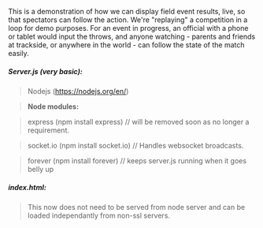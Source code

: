 This is a demonstration of how we can display field event results, live, so that spectators can follow the action. We're "replaying" a competition in a loop for demo purposes. For an event in progress, an official with a phone or tablet would input the throws, and anyone watching - parents and friends at trackside, or anywhere in the world - can follow the state of the match easily.

##### Server.js (very basic):
> Nodejs (https://nodejs.org/en/)

> **Node modules:**

> express (npm install express) // will be removed soon as no longer a requirement.

> socket.io (npm install socket.io) // Handles websocket broadcasts.

> forever (npm install forever) // keeps server.js running when it goes belly up
  
##### index.html:
> This now does not need to be served from node server and can be loaded independantly from non-ssl servers.
  


